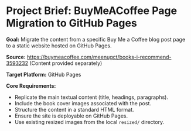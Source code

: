 # Project Brief: BuyMeACoffee Page Migration to GitHub Pages

**Goal:** Migrate the content from a specific Buy Me a Coffee blog post page to a static website hosted on GitHub Pages.

**Source:** https://buymeacoffee.com/meenugct/books-i-recommend-3593232 (Content provided separately)

**Target Platform:** GitHub Pages

**Core Requirements:**
- Replicate the main textual content (title, headings, paragraphs).
- Include the book cover images associated with the post.
- Structure the content in a standard HTML format.
- Ensure the site is deployable on GitHub Pages.
- Use existing resized images from the local `resized/` directory.
